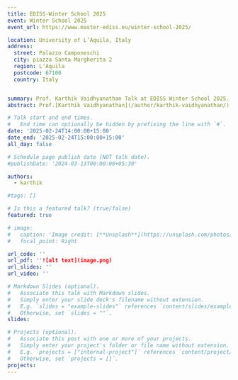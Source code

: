 ```yaml
---
title: EDISS-Winter School 2025
event: Winter School 2025
event_url: https://www.master-ediss.eu/winter-school-2025/

location: University of L’Aquila, Italy
address: 
  street: Palazzo Camponeschi
  city: piazza Santa Margherita 2
  region: L'Aquila
  postcode: 67100 
  country: Italy


summary: Prof. Karthik Vaidhyanathan Talk at EDISS Winter School 2025.
abstract: Prof.[Karthik Vaidhyanathan](/author/karthik-vaidhyanathan/) recently delivered an invited talk at the 4th Edition of the EDISS Master's Programme Winter School 2025 in L'Aquila, Italy. His talk focused on the intersection of Generative AI and Software Engineering, highlighting key research developments in the field. The event also featured presentations by EDISS alumni, who shared practical insights into the world of data-intensive intelligent systems, offering valuable perspectives on real-world applications and industry challenges.

# Talk start and end times.
#   End time can optionally be hidden by prefixing the line with `#`.
date: '2025-02-24T14:00:00+15:00'
date_end: '2025-02-24T15:00:00+15:00'
all_day: false

# Schedule page publish date (NOT talk date).
#publishDate: '2024-03-13T00:00:00+05:30'

authors:
  - karthik

#tags: []

# Is this a featured talk? (true/false)
featured: true

# image:
#   caption: 'Image credit: [**Unsplash**](https://unsplash.com/photos/bzdhc5b3Bxs)'
#   focal_point: Right

url_code: ''
url_pdf: ''![alt text](image.png)
url_slides: ''
url_video: ''

# Markdown Slides (optional).
#   Associate this talk with Markdown slides.
#   Simply enter your slide deck's filename without extension.
#   E.g. `slides = "example-slides"` references `content/slides/example-slides.md`.
#   Otherwise, set `slides = ""`.
slides:

# Projects (optional).
#   Associate this post with one or more of your projects.
#   Simply enter your project's folder or file name without extension.
#   E.g. `projects = ["internal-project"]` references `content/project/deep-learning/index.md`.
#   Otherwise, set `projects = []`.
projects:
---
```

